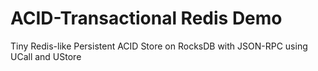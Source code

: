 # ACID-Transactional Redis Demo

Tiny Redis-like Persistent ACID Store on RocksDB with JSON-RPC using UCall and UStore
